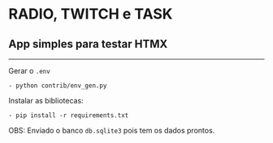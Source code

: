 # RADIO, TWITCH e TASK

## App simples para testar HTMX

----------------------------------
Gerar o ``.env``
````
- python contrib/env_gen.py
````
Instalar as bibliotecas:
```` 
- pip install -r requirements.txt
````

OBS: Enviado o banco ``db.sqlite3`` pois tem os dados prontos.